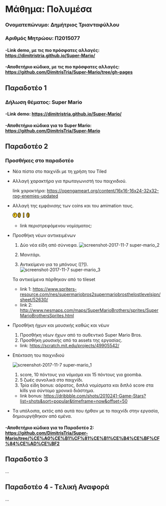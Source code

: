 # Μάθημα: Πολυμέσα

### Ονοματεπώνυμο: Δημήτριος Τριανταφύλλου
### Αριθμός Μητρώου: Π2015077

#### -Link demo, με τις πιο πρόσφατες αλλαγές: https://dimitristria.github.io/Super-Mario/
#### -Αποθετήριο κώδικα, με τις πιο πρόσφατες αλλαγές: https://github.com/DimitrisTria/Super-Mario/tree/gh-pages

## Παραδοτέο 1

### Δήλωση θέματος: Super Mario

#### -Link demo: https://dimitristria.github.io/Super-Mario/
#### -Αποθετήριο κώδικα για το Super Mario: https://github.com/DimitrisTria/Super-Mario

## Παραδοτέο 2

### Προσθήκες στο παραδοτέο
* Νέα πίστα στο παιχνίδι με τη χρήση του Tiled
* Αλλαγή χαρακτήρα για πρωταγωνιστή του παιχνιδιού.
  
  link χαρακτήρα: https://opengameart.org/content/16x16-16x24-32x32-rpg-enemies-updated

* Αλλαγή της εμφάνισης των coins και του amimation τους.

    ![](https://github.com/DimitrisTria/Super-Mario/blob/%CE%A0%CE%B1%CF%81%CE%B1%CE%B4%CE%BF%CF%84%CE%AD%CE%BF2/assets/sprites/rotated_coin.png)

  * link περιστρεφόμενου νομίσματος: 

* Προσθήκη νέων αντικειμένων
  1) Δύο νέα είδη από σύννεφα.
    ![screenshot-2017-11-7 super-mario_2](https://user-images.githubusercontent.com/22676085/32500875-4a0d3eec-c3df-11e7-957b-e2ecbf7c9114.png)

  2) Μανιτάρι.
  3) Αντικείμενο για το μπόνους ([?]).
  ![screenshot-2017-11-7 super-mario_3](https://user-images.githubusercontent.com/22676085/32501130-dd7f10ba-c3df-11e7-8575-8c2b65a2a688.png)
  
  Τα αντικείμενα πάρθηκαν από το tileset
  * link 1: https://www.spriters-resource.com/nes/supermariobros2supermariobrosthelostlevelsjpn/sheet/52630/
  * link 2: http://www.nesmaps.com/maps/SuperMarioBrothers/sprites/SuperMarioBrothersSprites.html

* Προσθήκη ήχων και μουσικής καθώς και νέων
  1) Προσθήκη νέων ήχων από το αυθεντικό Super Mario Bros.
  2) Προσθήκη μουσικής από τα assets της εργασίας.
  
  * link: https://scratch.mit.edu/projects/49905542/
  
* Επέκταση του παιχνιδιού

    ![screenshot-2017-11-7 super-mario_1](https://user-images.githubusercontent.com/22676085/32501015-8f38aec0-c3df-11e7-9792-48237469bcfd.png)

  1) score, 10 πόντους για νόμισμα και 15 πόντους για goomba.
  2) 5 ζωές συνολικά στο παιχνίδι.
  3) Τρία είδη bonus: αόρατος, διπλά νομίσματα και διπλό score στα kills για σύντομο χρονικό διάστημα.
  
  * link bonus: https://dribbble.com/shots/2010241-Game-Stars?list=shots&sort=popular&timeframe=now&offset=50

* Tα υπόλοιπα, εκτός από αυτά που ήρθαν με το παιχνίδι στην εργασία, δημιουργήθηκαν από εμένα.

#### -Αποθετήριο κώδικα για το Παραδοτέο 2: https://github.com/DimitrisTria/Super-Mario/tree/%CE%A0%CE%B1%CF%81%CE%B1%CE%B4%CE%BF%CF%84%CE%AD%CE%BF2

## Παραδοτέο 3
...
## Παραδοτέο 4 - Tελική Αναφορά
...
